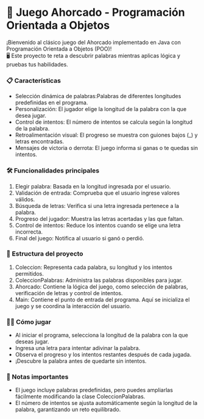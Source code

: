  <h1>🎯 Juego Ahorcado - Programación Orientada a Objetos</h1>
¡Bienvenido al clásico juego del Ahorcado implementado en Java con Programación Orientada a Objetos (POO)! <br>
🖥️ Este proyecto te reta a descubrir palabras mientras aplicas lógica y pruebas tus habilidades.

<h3>📋 Características</h3>
<ul>
<li>Selección dinámica de palabras:Palabras de diferentes longitudes predefinidas en el programa.</li>
<li>Personalización: El jugador elige la longitud de la palabra con la que desea jugar.</li>
<li>Control de intentos: El número de intentos se calcula según la longitud de la palabra.</li>
<li>Retroalimentación visual: El progreso se muestra con guiones bajos (_) y letras encontradas.</li>
<li>Mensajes de victoria o derrota: El juego informa si ganas o te quedas sin intentos.</li>
</ul>

<h3>🛠️ Funcionalidades principales</h3>
<ol>
<li>Elegir palabra: Basada en la longitud ingresada por el usuario.</li>
<li>Validación de entrada: Comprueba que el usuario ingrese valores válidos.</li>
<li>Búsqueda de letras: Verifica si una letra ingresada pertenece a la palabra.</li>
<li>Progreso del jugador: Muestra las letras acertadas y las que faltan.</li>
<li>Control de intentos: Reduce los intentos cuando se elige una letra incorrecta.</li>
<li>Final del juego: Notifica al usuario si ganó o perdió.</li>
</ol>

<h3>📂 Estructura del proyecto</h3>
<ol>
<li>Coleccion: Representa cada palabra, su longitud y los intentos permitidos.</li>
<li>ColeccionPalabras: Administra las palabras disponibles para jugar.</li>
<li>Ahorcado: Contiene la lógica del juego, como selección de palabras, verificación de letras y control de intentos.</li>
<li>Main: Contiene el punto de entrada del programa. Aquí se inicializa el juego y se coordina la interacción del usuario.</li>
</ol>

<h3>🧑‍💻 Cómo jugar</h3>
<ul>
<li>Al iniciar el programa, selecciona la longitud de la palabra con la que deseas jugar.</li>
<li>Ingresa una letra para intentar adivinar la palabra.</li>
<li>Observa el progreso y los intentos restantes después de cada jugada.</li>
<li>¡Descubre la palabra antes de quedarte sin intentos.</li>
</ul>

<h3>🛑 Notas importantes</h3>
<ul>
<li>El juego incluye palabras predefinidas, pero puedes ampliarlas fácilmente modificando la clase ColeccionPalabras.</li>
<li>El número de intentos se ajusta automáticamente según la longitud de la palabra, garantizando un reto equilibrado.</li>
</ul>





